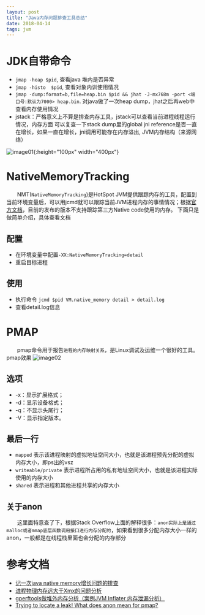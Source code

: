 ```yaml
---
layout: post
title: "Java内存问题排查工具总结"
date: 2018-04-14
tags: jvm
---
```


# JDK自带命令
* `jmap -heap $pid`, 查看java 堆内是否异常
* `jmap -histo  $pid`, 查看对象内训使用情况
* `jmap -dump:format=b,file=heap.bin $pid && jhat -J-mx768m -port <端口号:默认为7000> heap.bin`.  对java做了一次heap dump，jhat之后再web中查看内存使用情况
* jstack：严格意义上不算是排查内存工具，jstack可以查看当前进程线程运行情况，内存方面 可以复查一下stack dump里的global jni reference是否一直在增长，如果一直在增长，jni调用可能存在内存溢出, JVM内存结构（来源网络）

![image01](https://igithu.github.io/summary/images/jvm-heap.jpg){:height="100px" width="400px"}  
  
    
     
# NativeMemoryTracking
&emsp;&emsp;NMT(`NativeMemoryTracking`)是HotSpot JVM提供跟踪内存的工具，配置到当前环境变量后，可以用jcmd就可以跟踪当前JVM进程内存的事情情况；根据[官方文档](https://docs.oracle.com/javase/8/docs/technotes/guides/vm/nmt-8.html)，目前的发布的版本不支持跟踪第三方Native code使用的内存。
下面只是做简单介绍，具体查看文档

## 配置
* 在环境变量中配置`-XX:NativeMemoryTracking=detail`
* 重启目标进程

## 使用
* 执行命令 `jcmd $pid VM.native_memory detail > detail.log`
* 查看detail.log信息   
   
      
      
# PMAP
&emsp;&emsp;pmap命令用于报告`进程的内存映射关系`，是Linux调试及运维一个很好的工具。pmap效果
![image02](https://igithu.github.io/summary/images/pmap.jpg) 


## 选项
* -x：显示扩展格式；
* -d：显示设备格式；
* -q：不显示头尾行；
* -V：显示指定版本。

## 最后一行
* `mapped` 表示该进程映射的虚拟地址空间大小，也就是该进程预先分配的虚拟内存大小，即ps出的vsz
* `writeable/private` 表示进程所占用的私有地址空间大小，也就是该进程实际使用的内存大小     
* `shared` 表示进程和其他进程共享的内存大小

## 关于anon
&emsp;&emsp;这里面特意查了下，根据Stack Overflow上面的解释很多：`anon实际上是通过malloc或者mmap底层函数调用接口进行内存分配的`，如果看到很多分配内存大小一样的anon，一般都是在线程栈里面也会分配的内存部分   
   
      
      
# 参考文档

* [记一次java native memory增长问题的排查](http://blog.2baxb.me/archives/918)
* [进程物理内存远大于Xmx的问题分析](http://lovestblog.cn/blog/2015/08/21/rssxmx/)
* [gperftools做堆外内存分析（案例JVM Inflater 内存泄漏分析）](http://www.dylan326.com/2017/09/28/gperftools/)
* [Trying to locate a leak! What does anon mean for pmap?](https://stackoverflow.com/questions/1477885/trying-to-locate-a-leak-what-does-anon-mean-for-pmap)
